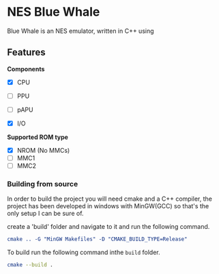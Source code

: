 # NES Blue Whale

Blue Whale is an NES emulator, written in C++ using

## Features


**Components**

- [x] CPU
- [ ] PPU
- [ ] pAPU
- [x] I/O


**Supported ROM type**

- [x] NROM (No MMCs)
- [ ] MMC1
- [ ] MMC2

### Building from source

In order to build the project you will need cmake and a C++ compiler, the project has been developed in windows with MinGW(GCC) so that's the only setup I can be sure of.

create a 'build' folder and navigate to it and run the following command.

```cmake
cmake .. -G "MinGW Makefiles" -D "CMAKE_BUILD_TYPE=Release"
```

To build run the following command inthe `build` folder.

```bash
cmake --build .
```
